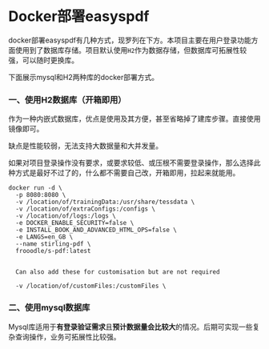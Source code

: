 # Docker部署easyspdf

docker部署easyspdf有几种方式，现罗列在下方。本项目主要在用户登录功能方面使用到了数据库存储。项目默认使用`H2`作为数据存储，但数据库可拓展性较强，可以随时更换库。



下面展示mysql和H2两种库的docker部署方式。

### 一、使用H2数据库（开箱即用）

作为一种内嵌式数据库，优点是使用及其方便，甚至省略掉了建库步骤。直接使用镜像即可。

缺点是性能较弱，无法支持大数据量和大并发量。

如果对项目登录操作没有要求，或要求较低、或压根不需要登录操作，那么选择此种方式是最好不过了的，什么都不需要自己改，开箱即用，拉起来就能用。

```
docker run -d \
  -p 8080:8080 \
  -v /location/of/trainingData:/usr/share/tessdata \
  -v /location/of/extraConfigs:/configs \
  -v /location/of/logs:/logs \
  -e DOCKER_ENABLE_SECURITY=false \
  -e INSTALL_BOOK_AND_ADVANCED_HTML_OPS=false \
  -e LANGS=en_GB \
  --name stirling-pdf \
  frooodle/s-pdf:latest


  Can also add these for customisation but are not required

  -v /location/of/customFiles:/customFiles \
```



### 二、使用mysql数据库

​	Mysql库适用于**有登录验证需求**且**预计数据量会比较大**的情况。后期可实现一些复杂查询操作，业务可拓展性比较强。



